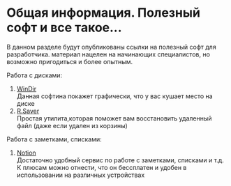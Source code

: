 # Общая информация. Полезный софт и все такое...

В данном разделе будут опубликованы ссылки на полезный софт для разработчика. материал нацелен на начинающих специалистов, но возможно пригодиться и более опытным.

Работа с дисками:
1. [WinDir](https://www.softportal.com/software-3982-windirstat.html) <br>Данная софтина покажет графически, что у вас кушает место на диске
2. [R.Saver](https://rlab.ru/tools/rsaver.html) <br>Простая утилита,которая поможет вам восстановить удаленный файл (даже если удален из корзины)


Работа с заметками, списками:
1. [Notion](https://www.notion.so/) <br>Достаточно удобный сервис по работе с заметками, списками и т.д. К плюсам можно отнести, что он бессплатен и удобен в использовании на различных устройствах
